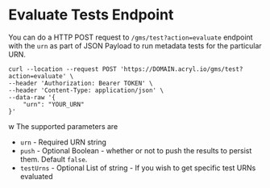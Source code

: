 # Evaluate Tests Endpoint
<FeatureAvailability saasOnly />

You can do a HTTP POST request to `/gms/test?action=evaluate` endpoint with the `urn` as part of JSON Payload to run metadata tests for the particular URN.

```
curl --location --request POST 'https://DOMAIN.acryl.io/gms/test?action=evaluate' \
--header 'Authorization: Bearer TOKEN' \
--header 'Content-Type: application/json' \
--data-raw '{
    "urn": "YOUR_URN"
}'
```
w
The supported parameters are
- `urn` - Required URN string
- `push` - Optional Boolean - whether or not to push the results to persist them. Default `false`.
- `testUrns` - Optional List of string - If you wish to get specific test URNs evaluated
